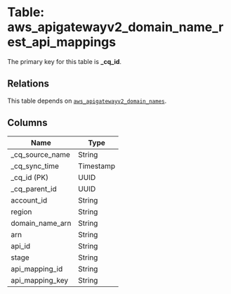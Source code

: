 # Table: aws_apigatewayv2_domain_name_rest_api_mappings



The primary key for this table is **_cq_id**.

## Relations
This table depends on [`aws_apigatewayv2_domain_names`](aws_apigatewayv2_domain_names.md).

## Columns
| Name          | Type          |
| ------------- | ------------- |
|_cq_source_name|String|
|_cq_sync_time|Timestamp|
|_cq_id (PK)|UUID|
|_cq_parent_id|UUID|
|account_id|String|
|region|String|
|domain_name_arn|String|
|arn|String|
|api_id|String|
|stage|String|
|api_mapping_id|String|
|api_mapping_key|String|